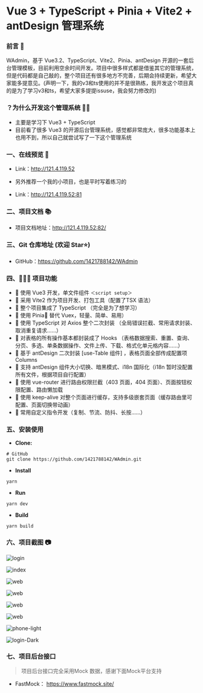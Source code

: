 # Vue 3 + TypeScript + Pinia + Vite2 + antDesign 管理系统

### 前言 📖

WAdmin，基于 Vue3.2、TypeScript、Vite2、Pinia、antDesign 开源的一套后台管理模板，目前利用空余时间开发。项目中很多样式都是借鉴其它的管理系统，但是代码都是自己敲的，整个项目还有很多地方不完善，后期会持续更新，希望大家能多提意见。(声明一下，我的v3和ts使用的并不是很熟练，我开发这个项目真的是为了学习v3和ts，希望大家多提提issuse，我会努力修改的)

### ？为什么开发这个管理系统 🤷‍♂️

- 主要是学习下 Vue3 + TypeScript
- 目前看了很多 Vue3 的开源后台管理系统，感觉都非常庞大，很多功能基本上也用不到，所以自己就尝试写了一下这个管理系统

### 一、在线预览 👀

- Link：http://121.4.119.52

- 另外推荐一个我的小项目，也是平时写着练习的
- Link：http://121.4.119.52:81

### 二、项目文档 📚

- 项目文档地址：http://121.4.119.52:82/

### 三、Git 仓库地址 (欢迎 Star⭐)

- GitHub：https://github.com/1421788142/WAdmin

### 四、🔨🔨🔨 项目功能

- 🚀 使用 Vue3 开发，单文件组件 `＜script setup＞`
- 🚀 采用 Vite2 作为项目开发、打包工具（配置了TSX 语法）
- 🚀 整个项目集成了 TypeScript （完全是为了想学习）
- 🚀 使用 Pinia🍍 替代 Vuex，轻量、简单、易用）
- 🚀 使用 TypeScript 对 Axios 整个二次封装 （全局错误拦截、常用请求封装、取消重复请求……）
- 🚀 对表格的所有操作基本都封装成了 Hooks （表格数据搜索、重置、查询、分页、多选、单条数据操作、文件上传、下载、格式化单元格内容……）
- 🚀 基于 antDesign 二次封装 [use-Table 组件] ，表格页面全部传成配置项 Columns
- 🚀 支持 antDesign 组件大小切换、暗黑模式、i18n 国际化（i18n 暂时没配置所有文件，根据项目自行配置）
- 🚀 使用 vue-router 进行路由权限拦截（403 页面，404 页面）、页面按钮权限配置、路由懒加载
- 🚀 使用 keep-alive 对整个页面进行缓存，支持多级嵌套页面（缓存路由里可配置、页面切换带动画）
- 🚀 常用自定义指令开发（复制、节流、防抖、长按……）

### 五、安装使用

- **Clone:**

```
# GitHub
git clone https://github.com/1421788142/WAdmin.git
```

- **Install**

```
yarn
```

- **Run**
```
yarn dev
```

- **Build**
```
yarn build
```

### 六、项目截图 📷


![login](http://121.4.119.52/image/login.png)

![index](http://121.4.119.52/image/web4.png)

![web](http://121.4.119.52/image/web1.png)

![web](http://121.4.119.52/image/web2.png)

![web](http://121.4.119.52/image/web3.png)

![web](http://121.4.119.52/image/webDark.png)

![phone-light](http://121.4.119.52/image/phone.png)

![login-Dark](http://121.4.119.52/image/phoneDark.png)


### 七、项目后台接口
> 项目后台接口完全采用Mock 数据，感谢下面Mock平台支持

- FastMock： https://www.fastmock.site/
